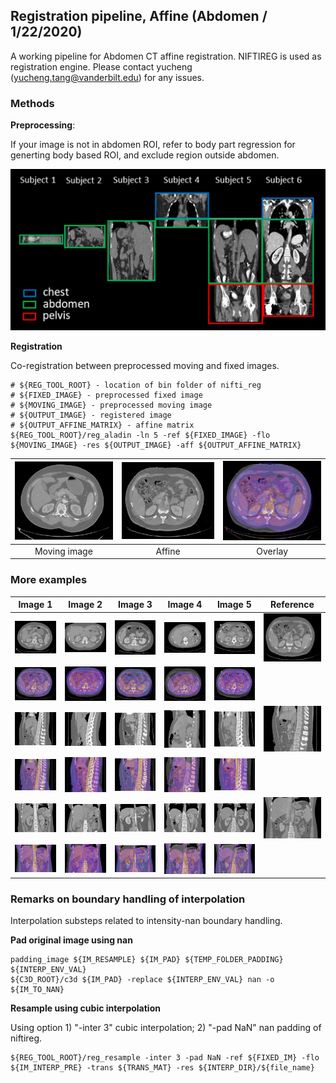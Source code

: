 ## Registration pipeline, Affine (Abdomen / 1/22/2020)

A working pipeline for Abdomen CT affine registration. NIFTIREG is used as registration engine. Please contact yucheng (yucheng.tang@vanderbilt.edu) for any issues.

### Methods

**Preprocessing**:


If your image is not in abdomen ROI, refer to body part regression for generting body based ROI, and exclude region outside abdomen.

![ref_intens_clip_A](./figs_Ab/BPR_demo.png)




**Registration**

Co-registration between preprocessed moving and fixed images.

    # ${REG_TOOL_ROOT} - location of bin folder of nifti_reg
    # ${FIXED_IMAGE} - preprocessed fixed image
    # ${MOVING_IMAGE} - preprocessed moving image
    # ${OUTPUT_IMAGE} - registered image
    # ${OUTPUT_AFFINE_MATRIX} - affine matrix
    ${REG_TOOL_ROOT}/reg_aladin -ln 5 -ref ${FIXED_IMAGE} -flo ${MOVING_IMAGE} -res ${OUTPUT_IMAGE} -aff ${OUTPUT_AFFINE_MATRIX}

| ![ref_intens_clip_A](./figs_Ab/moving_demo.png) |  ![padded_C](./figs_Ab/target_demo.png) | ![ref_intens_clip_A](./figs_Ab/overlay_demo.png) |
|:----------:|:-------------:|:------:|
|Moving image | Affine | Overlay |



### More examples

|Image 1| Image 2 | Image 3 | Image 4 | Image 5 | Reference | 
|:---:|:---:|:---:|:---:|:---:|:---:|
| ![ref_intens_clip_C](./figs_Ab/moving_1.png) | ![ref_intens_clip_C](./figs_Ab/moving_2.png) | ![ref_intens_clip_C](./figs_Ab/moving_3.png) | ![ref_intens_clip_C](./figs_Ab/moving_4.png) | ![ref_intens_clip_C](./figs_Ab/moving_5.png) | ![ref_intens_clip_C](./figs_Ab/target_1.png) |
| ![ref_intens_clip_C](./figs_Ab/overlay_1.png) | ![ref_intens_clip_C](./figs_Ab/overlay_2.png) | ![ref_intens_clip_C](./figs_Ab/overlay_3.png) | ![ref_intens_clip_C](./figs_Ab/overlay_4.png) | ![ref_intens_clip_C](./figs_Ab/overlay_5.png) |  |
| ![ref_intens_clip_C](./figs_Ab/moving_11.png) | ![ref_intens_clip_C](./figs_Ab/moving_22.png) | ![ref_intens_clip_C](./figs_Ab/moving_33.png) | ![ref_intens_clip_C](./figs_Ab/moving_44.png) | ![ref_intens_clip_C](./figs_Ab/moving_55.png) | ![ref_intens_clip_C](./figs_Ab/target_11.png) |
| ![ref_intens_clip_C](./figs_Ab/overlay_11.png) | ![ref_intens_clip_C](./figs_Ab/overlay_22.png) | ![ref_intens_clip_C](./figs_Ab/overlay_33.png) | ![ref_intens_clip_C](./figs_Ab/overlay_44.png) | ![ref_intens_clip_C](./figs_Ab/overlay_55.png) |  |
| ![ref_intens_clip_C](./figs_Ab/moving_111.png) | ![ref_intens_clip_C](./figs_Ab/moving_222.png) | ![ref_intens_clip_C](./figs_Ab/moving_333.png) | ![ref_intens_clip_C](./figs_Ab/moving_444.png) | ![ref_intens_clip_C](./figs_Ab/moving_555.png) | ![ref_intens_clip_C](./figs_Ab/target_111.png) |
| ![ref_intens_clip_C](./figs_Ab/overlay_111.png) | ![ref_intens_clip_C](./figs_Ab/overlay_222.png) | ![ref_intens_clip_C](./figs_Ab/overlay_333.png) | ![ref_intens_clip_C](./figs_Ab/overlay_444.png) | ![ref_intens_clip_C](./figs_Ab/overlay_555.png) |  |


<!---
your comment goes here
and here

### Affine Template/Atlas (SPORE)

|Unregistered| Affine average | Variance (log) | Reference |
|:---:|:---:|:---:|:---:|
|![ref_intens_clip_C](./figs/ori_average_A.png)|![ref_intens_clip_C](./figs/template_affine_1_A.png)| ![ref_intens_clip_C](./figs/variance_A.png) |![ref_intens_clip_C](./figs/ref_pad_A.png)|
|![ref_intens_clip_C](./figs/ori_average_S.png)|![ref_intens_clip_C](./figs/template_affine_1_S.png)| ![ref_intens_clip_C](./figs/variance_S.png) |![ref_intens_clip_C](./figs/ref_pad_S.png)|
|![ref_intens_clip_C](./figs/ori_average_C.png)|![ref_intens_clip_C](./figs/template_affine_1_C.png)| ![ref_intens_clip_C](./figs/variance_C.png) |![ref_intens_clip_C](./figs/ref_pad_C.png)|

Note: 1 failed case out of 1473 scans.

-->

### Remarks on boundary handling of interpolation

Interpolation substeps related to intensity-nan boundary handling.

**Pad original image using nan**

    padding_image ${IM_RESAMPLE} ${IM_PAD} ${TEMP_FOLDER_PADDING} ${INTERP_ENV_VAL}
    ${C3D_ROOT}/c3d ${IM_PAD} -replace ${INTERP_ENV_VAL} nan -o ${IM_TO_NAN}
    

**Resample using cubic interpolation**

Using option 1) "-inter 3" cubic interpolation; 2) "-pad NaN" nan padding of niftireg.

    ${REG_TOOL_ROOT}/reg_resample -inter 3 -pad NaN -ref ${FIXED_IM} -flo ${IM_INTERP_PRE} -trans ${TRANS_MAT} -res ${INTERP_DIR}/${file_name}


